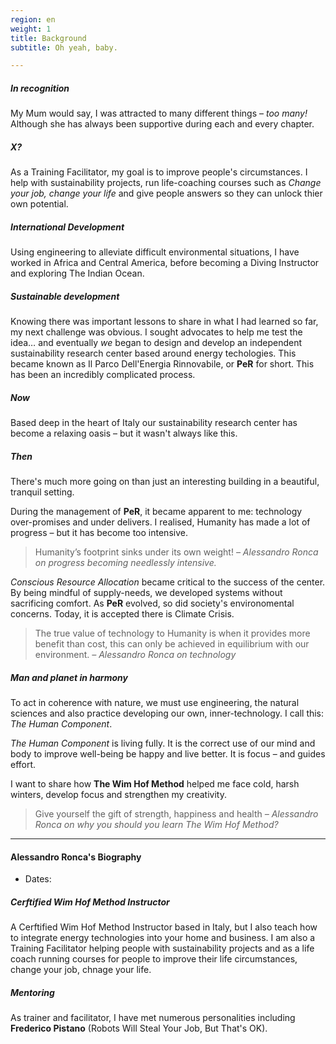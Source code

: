 ```yaml
---
region: en
weight: 1
title: Background
subtitle: Oh yeah, baby.

---
```


<article class="db dark-gray athelas f5 f4-ns f3-m f3-l lh-copy measure-narrow pa4 measure-ns pa4-ns measure-m pa2-m measure-wide-l pa0-l mr-auto ml-auto">

##### In recognition

My Mum would say, I was attracted to many different things – _too many!_ Although she has always been supportive during each and every chapter.

##### X?

As a Training Facilitator, my goal is to improve people's circumstances. I help with sustainability projects, run life-coaching courses such as _Change your job, change your life_ and give people answers so they can unlock thier own potential.

##### International Development

Using engineering to alleviate difficult environmental situations, I have worked in Africa and Central America, before becoming a Diving Instructor and exploring The Indian Ocean.

##### Sustainable development

Knowing there was important lessons to share in what I had learned so far, my next challenge was obvious. I sought advocates to help me test the idea… and eventually _we_ began to design and develop an independent sustainability research center based around energy techologies. This became known as <span lang="it">Il Parco Dell'Energia Rinnovabile, or **PeR** for short. This has been an incredibly complicated process.

##### Now

Based deep in the heart of Italy our sustainability research center has become a relaxing oasis – but it wasn't always like this.

##### Then

There's much more going on than just an interesting building in a beautiful, tranquil setting.

During the management of **PeR**, it became apparent to me: technology over-promises and under delivers. I realised, Humanity has made a lot of progress – but it has become too intensive.

> Humanity’s footprint sinks under its own weight! <cite class="f3 b db o-60">– Alessandro Ronca on progress becoming needlessly intensive.</cite>

_Conscious Resource Allocation_ became critical to the success of the center. By being mindful of supply-needs, we developed systems without sacrificing comfort. As **PeR** evolved, so did society's environomental concerns. Today, it is accepted there is Climate Crisis.

> The true value of technology to Humanity is when it provides more benefit than cost, this can only be achieved in equilibrium with our environment. <cite class="f3 b db o-60">– Alessandro Ronca on technology</cite>

##### Man and planet in harmony

To act in coherence with nature, we must use engineering, the natural sciences and also practice developing our own, inner-technology. I call this: _The Human Component_.

_The Human Component_ is living fully. It is the correct use of our mind and body to improve well-being be happy and live better. It is focus – and guides effort.

I want to share how **The Wim Hof Method** helped me face cold, harsh winters, develop focus and strengthen my creativity.

> Give yourself the gift of strength, happiness and health <cite class="f3 b db o-60">– Alessandro Ronca on why you should you learn The Wim Hof Method?</cite>

* * *

#### Alessandro Ronca's Biography

- Dates:  

##### Cerftified Wim Hof Method Instructor

A Cerftified Wim Hof Method Instructor based in Italy, but I also teach how to integrate energy technologies into your home and business. I am also a Training Facilitator helping people with sustainability projects and as a life coach running courses for people to improve their life circumstances, change your job, chnage your life.

##### Mentoring

As trainer and facilitator, I have met numerous personalities including **Frederico Pistano** (Robots Will Steal Your Job, But That's OK).
